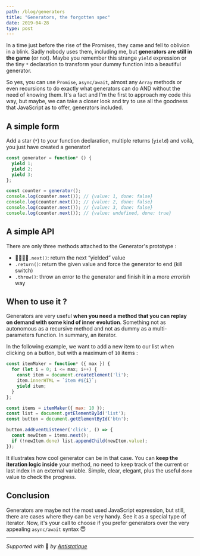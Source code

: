 ```yaml
---
path: /blog/generators
title: "Generators, the forgotten spec"
date: 2019-04-28 
type: post
---
```


In a time just before the rise of the Promises, they came and fell to oblivion in a blink. Sadly nobody uses them, including me, but **generators are still in the game** (or not). Maybe you remember this strange `yield` expression or the tiny `*` declaration to transform your dummy function into a beautiful generator.

So yes, you can use `Promise`, `async/await`, almost any `Array`  methods or even recursions to do exactly what generators can do AND without the need of knowing them. It's a fact and I'm the first to approach my code this way, but maybe, we can take a closer look and try to use all the goodness that JavaScript as to offer, generators included.

## A simple form
Add a star (`*`) to your function declaration, multiple returns (`yield`) and voilà, you just have created a generator!

```js
const generator = function* () {
  yield 1;
  yield 2;
  yield 3;
};

const counter = generator();
console.log(counter.next()); // {value: 1, done: false}
console.log(counter.next()); // {value: 2, done: false}
console.log(counter.next()); // {value: 3, done: false}
console.log(counter.next()); // {value: undefined, done: true}
```

## A simple API
There are only three methods attached to the Generator's prototype :

- `.next()`: return the next “yielded” value
- `.return()`: return the given value and force the generator to end (kill switch)
- `.throw()`: throw an error to the generator and finish it in a more *errorish* way

## When to use it ?
Generators are very useful **when you need a method that you can replay on demand with some kind of inner evolution**. Something not as autonomous as a recursive method and not as dummy as a multi-parameters function. In summary, an iterator.

In the following example, we want to add a new item to our list when clicking on a button, but with a maximum of `10` items :

```js
const itemMaker = function* ({ max }) {
  for (let i = 0; i <= max; i++) {
    const item = document.createElement('li');
    item.innerHTML = `item #${i}`;
    yield item;
  }
};

const items = itemMaker({ max: 10 });
const list = document.getElementById('list');
const button = document.getElementById('btn');

button.addEventListener('click', () => {
  const newItem = items.next();
  if (!newItem.done) list.appendChild(newItem.value);
});
```

It illustrates how cool generator can be in that case. You can **keep the iteration logic inside** your method, no need to keep track of the current or last index in an external variable. Simple, clear, elegant, plus the useful `done` value to check the progress.

## Conclusion
Generators are maybe not the most used JavaScript expression, but still, there are cases where they can be very handy. See it as a special type of iterator. Now, it's your call to choose if you prefer generators over the very appealing `async/await` syntax :innocent:

---

*Supported with* 💛 *by [Antistatique](https://antistatique.net)*